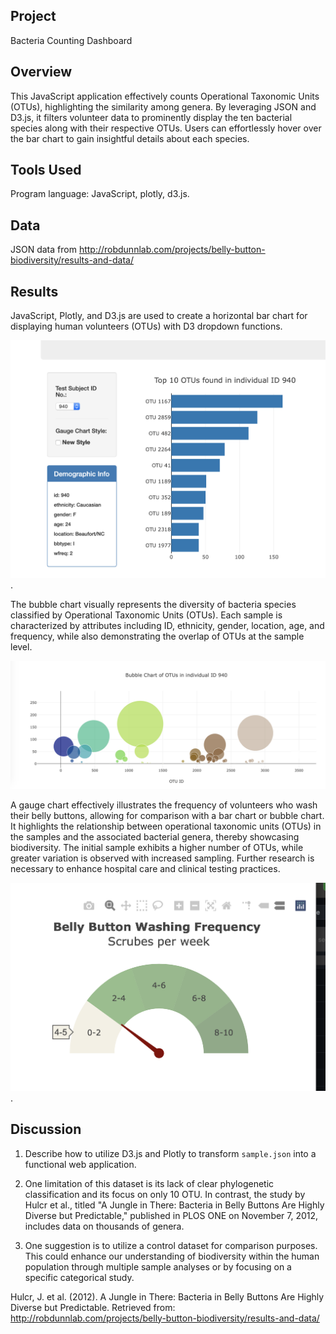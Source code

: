 ## Project
Bacteria Counting Dashboard 

## Overview
This JavaScript application effectively counts Operational Taxonomic Units (OTUs), highlighting the similarity among genera. By leveraging JSON and D3.js, it filters volunteer data to prominently display the ten bacterial species along with their respective OTUs. Users can effortlessly hover over the bar chart to gain insightful details about each species.

## Tools Used
Program language: JavaScript, plotly, d3.js.

## Data
JSON data from http://robdunnlab.com/projects/belly-button-biodiversity/results-and-data/

## Results
JavaScript, Plotly, and D3.js are used to create a horizontal bar chart for displaying human volunteers (OTUs) with D3 dropdown functions.

![Figure 1](https://github.com/davidhyongae2/bacteria/blob/main/Figure1.png).

The bubble chart visually represents the diversity of bacteria species classified by Operational Taxonomic Units (OTUs). Each sample is characterized by attributes including ID, ethnicity, gender, location, age, and frequency, while also demonstrating the overlap of OTUs at the sample level.

![Figure 2a](https://github.com/davidhyongae2/bacteria/blob/main/Figure2a.png)

A gauge chart effectively illustrates the frequency of volunteers who wash their belly buttons, allowing for comparison with a bar chart or bubble chart. It highlights the relationship between operational taxonomic units (OTUs) in the samples and the associated bacterial genera, thereby showcasing biodiversity. The initial sample exhibits a higher number of OTUs, while greater variation is observed with increased sampling. Further research is necessary to enhance hospital care and clinical testing practices.

![Figure 2b](https://github.com/davidhyongae2/bacteria/blob/main/Figure2b.png).

## Discussion
1. Describe how to utilize D3.js and Plotly to transform `sample.json` into a functional web application.

2. One limitation of this dataset is its lack of clear phylogenetic classification and its focus on only 10 OTU. In contrast, the study by Hulcr et al., titled "A Jungle in There: Bacteria in Belly Buttons Are Highly Diverse but Predictable," published in PLOS ONE on November 7, 2012, includes data on thousands of genera.

3. One suggestion is to utilize a control dataset for comparison purposes. This could enhance our understanding of biodiversity within the human population through multiple sample analyses or by focusing on a specific categorical study.

Hulcr, J. et al. (2012). A Jungle in There: Bacteria in Belly Buttons Are Highly Diverse but Predictable. Retrieved from: http://robdunnlab.com/projects/belly-button-biodiversity/results-and-data/
